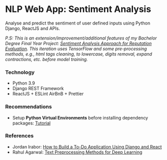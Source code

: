 # NLP Web App: Sentiment Analysis

Analyse and predict the sentiment of user defined inputs using Python Django, ReactJS and APIs.

_P.S: This is an extension/improvement/additional features of my Bachelor Degree Final Year Project: [Sentiment Analysis Approach for Reputation Evaluation](https://github.com/dejongyeong/sentiment-analysis). This iteration uses TensorFlow and some pre-processing methods, e.g., html tags cleaning, to lowercase, digits removal, expand contractions, etc. before model training._

### **Technology**

- Python 3.9
- Django REST Framework
- ReactJS + ESLint AirBnB + Prettier

### **Recommendations**

- Setup **Python Virtual Environments** before installing dependency packages: [Tutorial](https://docs.python.org/3.9/library/venv.html)

### **References**

- Jordan Irabor: [How to Build a To-Do Application Using Django and React](https://www.digitalocean.com/community/tutorials/build-a-to-do-application-using-django-and-react)
- Rahul Agarwal: [Text Preprocessing Methods for Deep Learning](https://towardsdatascience.com/nlp-learning-series-part-1-text-preprocessing-methods-for-deep-learning-20085601684b)
